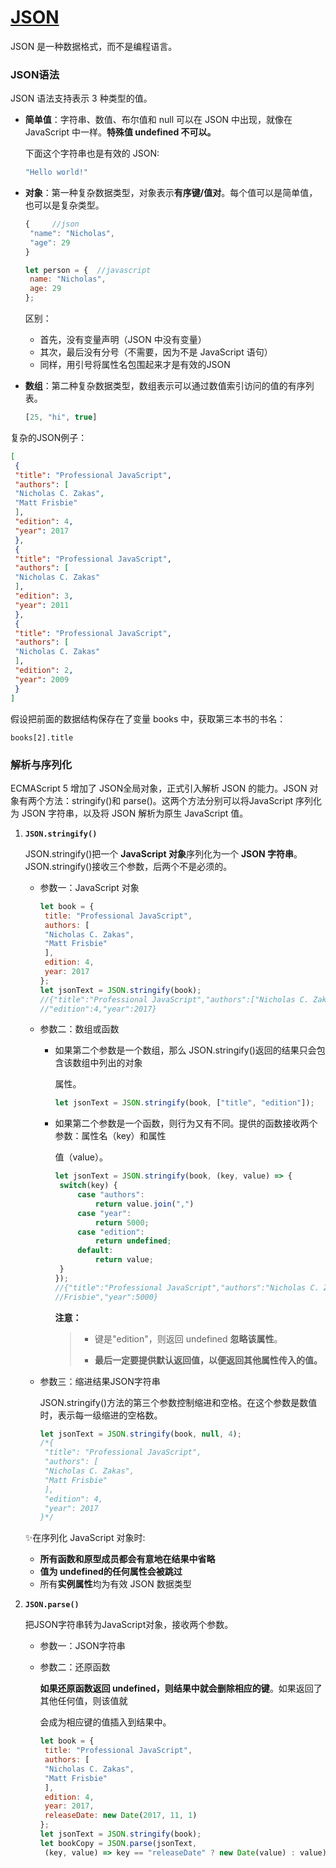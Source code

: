 # [JSON](https://github.com/Twlig/issuesBlog/issues/21)

JSON 是一种数据格式，而不是编程语言。

### JSON语法

JSON 语法支持表示 3 种类型的值。

- **简单值**：字符串、数值、布尔值和 null 可以在 JSON 中出现，就像在 JavaScript 中一样。**特殊值 undefined 不可以。**

  下面这个字符串也是有效的 JSON:

  ```javascript
  "Hello world!"
  ```

- **对象**：第一种复杂数据类型，对象表示**有序键/值对**。每个值可以是简单值，也可以是复杂类型。

  ```javascript
  {     //json
   "name": "Nicholas", 
   "age": 29 
  }
  
  let person = {  //javascript
   name: "Nicholas", 
   age: 29 
  };
  ```

  区别：

  - 首先，没有变量声明（JSON 中没有变量）
  - 其次，最后没有分号（不需要，因为不是 JavaScript 语句）
  - 同样，用引号将属性名包围起来才是有效的JSON

- **数组**：第二种复杂数据类型，数组表示可以通过数值索引访问的值的有序列表。

  ```javascript
  [25, "hi", true]
  ```

复杂的JSON例子：

```json
[ 
 { 
 "title": "Professional JavaScript", 
 "authors": [ 
 "Nicholas C. Zakas", 
 "Matt Frisbie" 
 ], 
 "edition": 4, 
 "year": 2017 
 }, 
 { 
 "title": "Professional JavaScript", 
 "authors": [ 
 "Nicholas C. Zakas" 
 ], 
 "edition": 3, 
 "year": 2011 
 }, 
 { 
 "title": "Professional JavaScript", 
 "authors": [ 
 "Nicholas C. Zakas" 
 ], 
 "edition": 2, 
 "year": 2009 
 }
]
```

假设把前面的数据结构保存在了变量 books 中，获取第三本书的书名：

```
books[2].title 
```



### 解析与序列化

ECMAScript 5 增加了 JSON全局对象，正式引入解析 JSON 的能力。JSON 对象有两个方法：stringify()和 parse()。这两个方法分别可以将JavaScript 序列化为 JSON 字符串，以及将 JSON 解析为原生 JavaScript 值。

1. **`JSON.stringify()`**

   JSON.stringify()把一个 **JavaScript 对象**序列化为一个 **JSON 字符串**。JSON.stringify()接收三个参数，后两个不是必须的。

   - 参数一：JavaScript 对象

     ```javascript
     let book = { 
      title: "Professional JavaScript", 
      authors: [ 
      "Nicholas C. Zakas", 
      "Matt Frisbie" 
      ], 
      edition: 4, 
      year: 2017 
     }; 
     let jsonText = JSON.stringify(book);
     //{"title":"Professional JavaScript","authors":["Nicholas C. Zakas","Matt Frisbie"], 
     //"edition":4,"year":2017}
     ```

   - 参数二：数组或函数

     - 如果第二个参数是一个数组，那么 JSON.stringify()返回的结果只会包含该数组中列出的对象

       属性。

       ```javascript
       let jsonText = JSON.stringify(book, ["title", "edition"]);
       ```

     - 如果第二个参数是一个函数，则行为又有不同。提供的函数接收两个参数：属性名（key）和属性

       值（value）。

       ```javascript
       let jsonText = JSON.stringify(book, (key, value) => { 
        switch(key) { 
            case "authors": 
                return value.join(",") 
            case "year": 
                return 5000; 
            case "edition": 
                return undefined; 
            default: 
                return value; 
        } 
       });
       //{"title":"Professional JavaScript","authors":"Nicholas C. Zakas,Matt 
       //Frisbie","year":5000}
       ```

       **注意：**

       > - 键是"edition"，则返回 undefined **忽略该属性**。
       >
       > - **最后一定要提供默认返回值，以便返回其他属性传入的值。**

   - 参数三：缩进结果JSON字符串

     JSON.stringify()方法的第三个参数控制缩进和空格。在这个参数是数值时，表示每一级缩进的空格数。

     ```javascript
     let jsonText = JSON.stringify(book, null, 4);
     /*{ 
      "title": "Professional JavaScript", 
      "authors": [ 
      "Nicholas C. Zakas", 
      "Matt Frisbie" 
      ], 
      "edition": 4, 
      "year": 2017 
     }*/
     ```

   ✨在序列化 JavaScript 对象时: 

   - **所有函数和原型成员都会有意地在结果中省略**
   - **值为 undefined的任何属性会被跳过**
   - 所有**实例属性**均为有效 JSON 数据类型

2. **`JSON.parse()`**

   把JSON字符串转为JavaScript对象，接收两个参数。

   - 参数一：JSON字符串

   - 参数二：还原函数

     **如果还原函数返回 undefined，则结果中就会删除相应的键**。如果返回了其他任何值，则该值就

     会成为相应键的值插入到结果中。

     ```javascript
     let book = { 
      title: "Professional JavaScript", 
      authors: [ 
      "Nicholas C. Zakas", 
      "Matt Frisbie" 
      ], 
      edition: 4, 
      year: 2017, 
      releaseDate: new Date(2017, 11, 1) 
     }; 
     let jsonText = JSON.stringify(book); 
     let bookCopy = JSON.parse(jsonText, 
      (key, value) => key == "releaseDate" ? new Date(value) : value);
     ```

